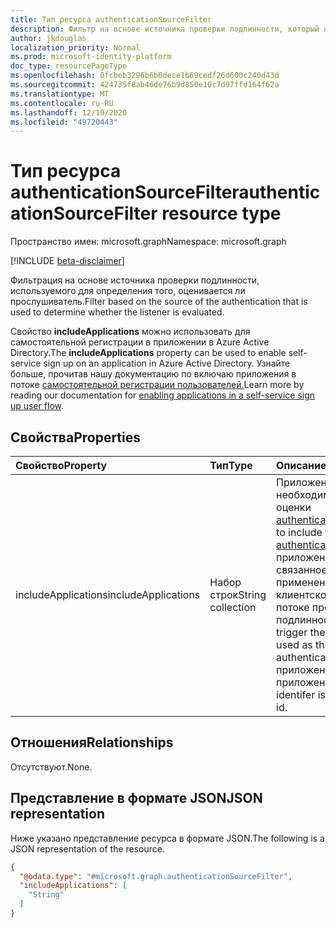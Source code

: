 ```yaml
---
title: Тип ресурса authenticationSourceFilter
description: Фильтр на основе источника проверки подлинности, который используется для определения того, выполняется ли прослушиватель.
author: jkdouglas
localization_priority: Normal
ms.prod: microsoft-identity-platform
doc_type: resourcePageType
ms.openlocfilehash: 0fcbeb3296b6b0dece1b69cedf26d600c240d43d
ms.sourcegitcommit: 424735f8ab46de76b9d850e10c7d97ffd164f62a
ms.translationtype: MT
ms.contentlocale: ru-RU
ms.lasthandoff: 12/19/2020
ms.locfileid: "49720443"
---
```

# <a name="authenticationsourcefilter-resource-type"></a><span data-ttu-id="d31fa-103">Тип ресурса authenticationSourceFilter</span><span class="sxs-lookup"><span data-stu-id="d31fa-103">authenticationSourceFilter resource type</span></span>

<span data-ttu-id="d31fa-104">Пространство имен: microsoft.graph</span><span class="sxs-lookup"><span data-stu-id="d31fa-104">Namespace: microsoft.graph</span></span>

[!INCLUDE [beta-disclaimer](../../includes/beta-disclaimer.md)]

<span data-ttu-id="d31fa-105">Фильтрация на основе источника проверки подлинности, используемого для определения того, оценивается ли прослушиватель.</span><span class="sxs-lookup"><span data-stu-id="d31fa-105">Filter based on the source of the authentication that is used to determine whether the listener is evaluated.</span></span>

<span data-ttu-id="d31fa-106">Свойство **includeApplications** можно использовать для самостоятельной регистрации в приложении в Azure Active Directory.</span><span class="sxs-lookup"><span data-stu-id="d31fa-106">The **includeApplications** property can be used to enable self-service sign up on an application in Azure Active Directory.</span></span> <span data-ttu-id="d31fa-107">Узнайте больше, прочитав нашу документацию по включаю приложения в потоке [самостоятельной регистрации пользователей.](https://docs.microsoft.com/azure/active-directory/external-identities/self-service-sign-up-user-flow#add-applications-to-the-self-service-sign-up-user-flow)</span><span class="sxs-lookup"><span data-stu-id="d31fa-107">Learn more by reading our documentation for [enabling applications in a self-service sign up user flow](https://docs.microsoft.com/azure/active-directory/external-identities/self-service-sign-up-user-flow#add-applications-to-the-self-service-sign-up-user-flow).</span></span>

## <a name="properties"></a><span data-ttu-id="d31fa-108">Свойства</span><span class="sxs-lookup"><span data-stu-id="d31fa-108">Properties</span></span>

|<span data-ttu-id="d31fa-109">Свойство</span><span class="sxs-lookup"><span data-stu-id="d31fa-109">Property</span></span>|<span data-ttu-id="d31fa-110">Тип</span><span class="sxs-lookup"><span data-stu-id="d31fa-110">Type</span></span>|<span data-ttu-id="d31fa-111">Описание</span><span class="sxs-lookup"><span data-stu-id="d31fa-111">Description</span></span>|
|:---|:---|:---|
|<span data-ttu-id="d31fa-112">includeApplications</span><span class="sxs-lookup"><span data-stu-id="d31fa-112">includeApplications</span></span>|<span data-ttu-id="d31fa-113">Набор строк</span><span class="sxs-lookup"><span data-stu-id="d31fa-113">String collection</span></span>|<span data-ttu-id="d31fa-114">Приложения, которые необходимо включить для оценки [authenticationListener.](../resources/authenticationlistener.md)</span><span class="sxs-lookup"><span data-stu-id="d31fa-114">Applications to include for evaluation of the [authenticationListener](../resources/authenticationlistener.md).</span></span> <span data-ttu-id="d31fa-115">Эти приложения запускают связанное действие при его применении в качестве клиентского приложения в потоке проверки подлинности.</span><span class="sxs-lookup"><span data-stu-id="d31fa-115">These applications trigger the associated action when used as the client application in the authentication flow.</span></span> <span data-ttu-id="d31fa-116">Identifer приложения — это ид клиента приложения.</span><span class="sxs-lookup"><span data-stu-id="d31fa-116">The application identifer is the application's client id.</span></span>|

## <a name="relationships"></a><span data-ttu-id="d31fa-117">Отношения</span><span class="sxs-lookup"><span data-stu-id="d31fa-117">Relationships</span></span>

<span data-ttu-id="d31fa-118">Отсутствуют.</span><span class="sxs-lookup"><span data-stu-id="d31fa-118">None.</span></span>

## <a name="json-representation"></a><span data-ttu-id="d31fa-119">Представление в формате JSON</span><span class="sxs-lookup"><span data-stu-id="d31fa-119">JSON representation</span></span>

<span data-ttu-id="d31fa-120">Ниже указано представление ресурса в формате JSON.</span><span class="sxs-lookup"><span data-stu-id="d31fa-120">The following is a JSON representation of the resource.</span></span>
<!-- {
  "blockType": "resource",
  "@odata.type": "microsoft.graph.authenticationSourceFilter"
}
-->

``` json
{
  "@odata.type": "#microsoft.graph.authenticationSourceFilter",
  "includeApplications": [
    "String"
  ]
}
```
